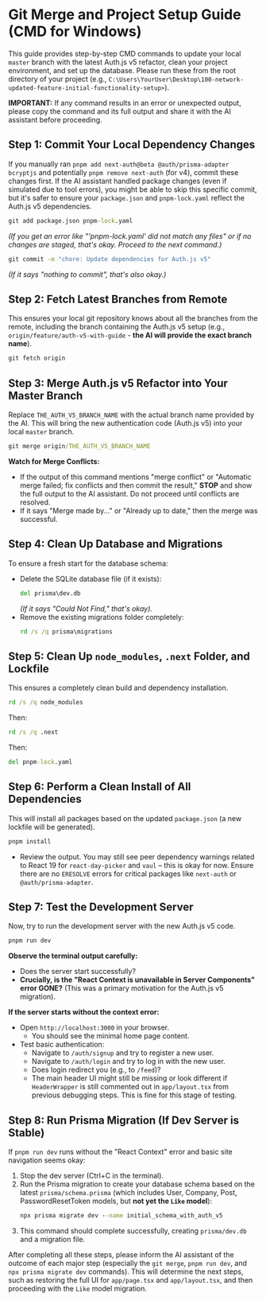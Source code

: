 # Git Merge and Project Setup Guide (CMD for Windows)

This guide provides step-by-step CMD commands to update your local `master` branch with the latest Auth.js v5 refactor, clean your project environment, and set up the database. Please run these from the root directory of your project (e.g., `C:\Users\YourUser\Desktop\100-network-updated-feature-initial-functionality-setup>`).

**IMPORTANT:** If any command results in an error or unexpected output, please copy the command and its full output and share it with the AI assistant before proceeding.

## Step 1: Commit Your Local Dependency Changes

If you manually ran `pnpm add next-auth@beta @auth/prisma-adapter bcryptjs` and potentially `pnpm remove next-auth` (for v4), commit these changes first. If the AI assistant handled package changes (even if simulated due to tool errors), you might be able to skip this specific commit, but it's safer to ensure your `package.json` and `pnpm-lock.yaml` reflect the Auth.js v5 dependencies.

```cmd
git add package.json pnpm-lock.yaml
```
*(If you get an error like "'pnpm-lock.yaml' did not match any files" or if no changes are staged, that's okay. Proceed to the next command.)*

```cmd
git commit -m "chore: Update dependencies for Auth.js v5"
```
*(If it says "nothing to commit", that's also okay.)*

## Step 2: Fetch Latest Branches from Remote
This ensures your local git repository knows about all the branches from the remote, including the branch containing the Auth.js v5 setup (e.g., `origin/feature/auth-v5-with-guide` - **the AI will provide the exact branch name**).
```cmd
git fetch origin
```

## Step 3: Merge Auth.js v5 Refactor into Your Master Branch
Replace `THE_AUTH_V5_BRANCH_NAME` with the actual branch name provided by the AI.
This will bring the new authentication code (Auth.js v5) into your local `master` branch.
```cmd
git merge origin/THE_AUTH_V5_BRANCH_NAME
```
**Watch for Merge Conflicts:**
- If the output of this command mentions "merge conflict" or "Automatic merge failed; fix conflicts and then commit the result," **STOP** and show the full output to the AI assistant. Do not proceed until conflicts are resolved.
- If it says "Merge made by..." or "Already up to date," then the merge was successful.

## Step 4: Clean Up Database and Migrations
To ensure a fresh start for the database schema:
*   Delete the SQLite database file (if it exists):
    ```cmd
    del prisma\dev.db
    ```
    *(If it says "Could Not Find," that's okay).*
*   Remove the existing migrations folder completely:
    ```cmd
    rd /s /q prisma\migrations
    ```

## Step 5: Clean Up `node_modules`, `.next` Folder, and Lockfile
This ensures a completely clean build and dependency installation.
```cmd
rd /s /q node_modules
```
Then:
```cmd
rd /s /q .next
```
Then:
```cmd
del pnpm-lock.yaml
```

## Step 6: Perform a Clean Install of All Dependencies
This will install all packages based on the updated `package.json` (a new lockfile will be generated).
```cmd
pnpm install
```
- Review the output. You may still see peer dependency warnings related to React 19 for `react-day-picker` and `vaul` – this is okay for now. Ensure there are no `ERESOLVE` errors for critical packages like `next-auth` or `@auth/prisma-adapter`.

## Step 7: Test the Development Server
Now, try to run the development server with the new Auth.js v5 code.
```cmd
pnpm run dev
```
**Observe the terminal output carefully:**
- Does the server start successfully?
- **Crucially, is the "React Context is unavailable in Server Components" error GONE?** (This was a primary motivation for the Auth.js v5 migration).

**If the server starts without the context error:**
- Open `http://localhost:3000` in your browser.
    - You should see the minimal home page content.
- Test basic authentication:
    - Navigate to `/auth/signup` and try to register a new user.
    - Navigate to `/auth/login` and try to log in with the new user.
    - Does login redirect you (e.g., to `/feed`)?
    - The main header UI might still be missing or look different if `HeaderWrapper` is still commented out in `app/layout.tsx` from previous debugging steps. This is fine for this stage of testing.

## Step 8: Run Prisma Migration (If Dev Server is Stable)
If `pnpm run dev` runs without the "React Context" error and basic site navigation seems okay:
1.  Stop the dev server (Ctrl+C in the terminal).
2.  Run the Prisma migration to create your database schema based on the latest `prisma/schema.prisma` (which includes User, Company, Post, PasswordResetToken models, but **not yet the `Like` model**):
    ```cmd
    npx prisma migrate dev --name initial_schema_with_auth_v5
    ```
3.  This command should complete successfully, creating `prisma/dev.db` and a migration file.

After completing all these steps, please inform the AI assistant of the outcome of each major step (especially the `git merge`, `pnpm run dev`, and `npx prisma migrate dev` commands). This will determine the next steps, such as restoring the full UI for `app/page.tsx` and `app/layout.tsx`, and then proceeding with the `Like` model migration.
